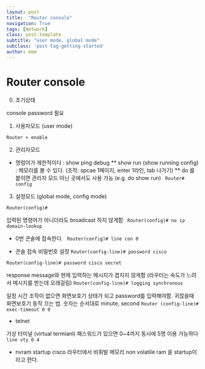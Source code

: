```yaml
---
layout: post
title:  "Router console"
navigation: True
tags: [Network]
class: post-template
subtitle: "user mode, global mode"
subclass: 'post tag-getting-started'
author: mem
---
```


# Router console

0. 초기상태

console password 필요

1. 사용자모드 (user mode)

`Router > enable`

2. 관리자모드

- 명렁어가 제한적이다 : show ping debug
** show run (show running config) : 메모리를 볼 수 있다. (조작: spcae 1페이지, enter 1라인, tab 나가기)
** do 를 붙이면 관리자 모드 아닌 곳에서도 사용 가능 (e.g. do show run)
` Router# config`

3. 설정모드 (global mode, config mode)

` Router(config)# `

입력된 명령어가 아니더라도 broadcast 하지 않게함
` Router(config)# no ip domain-lookup`

- 0번 콘솔에 접속한다.
` Router(config)# line con 0`

- 콘솔 접속 비밀번호 설정
`Router(config-line)# password cisco`

`Router(config-line)# password cisco secret`

response message와 현제 입력하는 메시지가 겹치지 않게함 (라우터는 속도가 느려서 메시지를 받는데 오래걸림)
`Router(config-line)# logging synchronous`

일정 시간 조작이 없으면 화면보호기 상태가 되고 password를 입력해야함.
귀찮을때 화면보호기 동작 끄는 법. 숫자는 순서대로 minute, second
`Router (config-line)# exec-timeout 0 0`

* telnet

가상 터미널 (virtual termianl) 패스워드가 있으면 0~4까지 동시에 5명 이용 가능하다
`line vty 0 4`

* nvram startup
cisco 라우터에서 비휘발 메모리 non volatile ram 을 startup이라고 한다.

